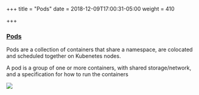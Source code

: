 +++
title = "Pods"
date = 2018-12-09T17:00:31-05:00
weight = 410

+++

### [Pods](https://kubernetes.io/docs/concepts/workloads/pods/pod/)

Pods are a collection of containers that share a namespace, are colocated and scheduled together on Kubenetes nodes.

A pod is a group of one or more containers, with shared storage/network, and a specification for how to run the containers

![](/docker-k8s-presentation/images/pods.png)




